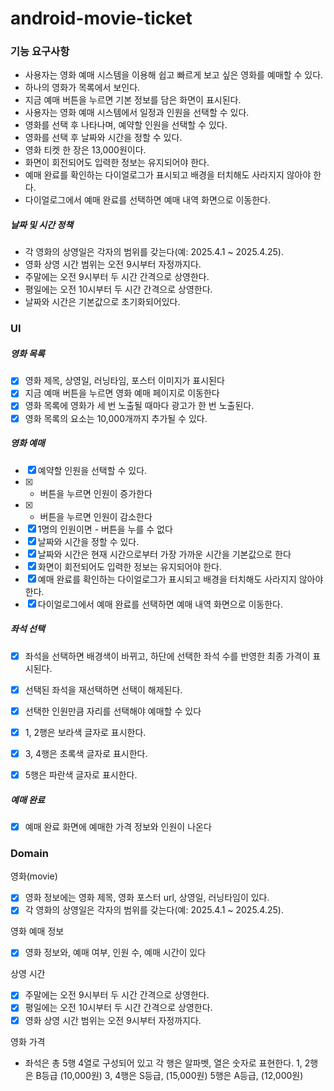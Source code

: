 # android-movie-ticket

### 기능 요구사항
- 사용자는 영화 예매 시스템을 이용해 쉽고 빠르게 보고 싶은 영화를 예매할 수 있다.
- 하나의 영화가 목록에서 보인다.
- 지금 예매 버튼을 누르면 기본 정보를 담은 화면이 표시된다.
- 사용자는 영화 예매 시스템에서 일정과 인원을 선택할 수 있다.
- 영화를 선택 후 나타나며, 예약할 인원을 선택할 수 있다.
- 영화를 선택 후 날짜와 시간을 정할 수 있다.
- 영화 티켓 한 장은 13,000원이다.
- 화면이 회전되어도 입력한 정보는 유지되어야 한다.
- 예매 완료를 확인하는 다이얼로그가 표시되고 배경을 터치해도 사라지지 않아야 한다.
- 다이얼로그에서 예매 완료를 선택하면 예매 내역 화면으로 이동한다.
##### 날짜 및 시간 정책
- 각 영화의 상영일은 각자의 범위를 갖는다(예: 2025.4.1 ~ 2025.4.25).
- 영화 상영 시간 범위는 오전 9시부터 자정까지다.
- 주말에는 오전 9시부터 두 시간 간격으로 상영한다.
- 평일에는 오전 10시부터 두 시간 간격으로 상영한다.
- 날짜와 시간은 기본값으로 초기화되어있다.

### UI
##### 영화 목록
- [x] 영화 제목, 상영일, 러닝타임, 포스터 이미지가 표시된다
- [x] 지금 예매 버튼을 누르면 영화 예매 페이지로 이동한다
- [x] 영화 목록에 영화가 세 번 노출될 때마다 광고가 한 번 노출된다.
- [x] 영화 목록의 요소는 10,000개까지 추가될 수 있다.

##### 영화 예매
- [x] 예약할 인원을 선택할 수 있다.
- [x] 
  + 버튼을 누르면 인원이 증가한다
- [x] 
  - 버튼을 누르면 인원이 감소한다
- [X] 1명의 인원이면 - 버튼을 누를 수 없다
- [x] 날짜와 시간을 정할 수 있다.
- [x] 날짜와 시간은 현재 시간으로부터 가장 가까운 시간을 기본값으로 한다
- [x] 화면이 회전되어도 입력한 정보는 유지되어야 한다.
- [X] 예매 완료를 확인하는 다이얼로그가 표시되고 배경을 터치해도 사라지지 않아야 한다.
- [X] 다이얼로그에서 예매 완료를 선택하면 예매 내역 화면으로 이동한다.

##### 좌석 선택

- [X] 좌석을 선택하면 배경색이 바뀌고, 하단에 선택한 좌석 수를 반영한 최종 가격이 표시된다.
- [x] 선택된 좌석을 재선택하면 선택이 해제된다.
- [x] 선택한 인원만큼 자리를 선택해야 예매할 수 있다
- [x] 1, 2행은 보라색 글자로 표시한다. 
- [x] 3, 4행은 초록색 글자로 표시한다.
- [x] 5행은 파란색 글자로 표시한다.


##### 예매 완료
- [x] 예매 완료 화면에 예매한 가격 정보와 인원이 나온다


### Domain

영화(movie)
- [X] 영화 정보에는 영화 제목, 영화 포스터 url, 상영일, 러닝타임이 있다.
- [X] 각 영화의 상영일은 각자의 범위를 갖는다(예: 2025.4.1 ~ 2025.4.25).

영화 예매 정보
- [x] 영화 정보와, 예매 여부, 인원 수, 예매 시간이 있다

상영 시간
- [x] 주말에는 오전 9시부터 두 시간 간격으로 상영한다.
- [x] 평일에는 오전 10시부터 두 시간 간격으로 상영한다.
- [x] 영화 상영 시간 범위는 오전 9시부터 자정까지다.

영화 가격

- 좌석은 총 5행 4열로 구성되어 있고 각 행은 알파벳, 열은 숫자로 표현한다.
  1, 2행은 B등급 (10,000원)
  3, 4행은 S등급, (15,000원)
  5행은 A등급, (12,000원)







